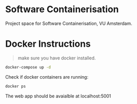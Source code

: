 # Software Containerisation

Project space for Software Containerisation, VU Amsterdam.

# Docker Instructions

> make sure you have docker installed.

```bash
docker-compose up -d
```

Check if docker containers are running:

```bash
docker ps
```

The web app should be avaialble at localhost:5001
